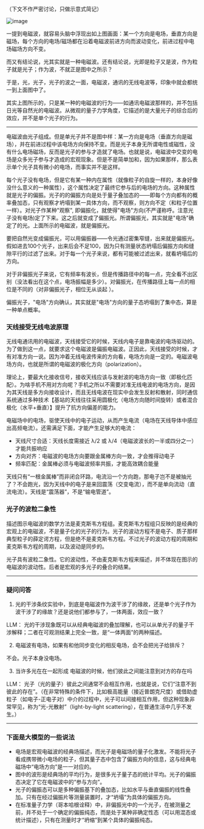 （下文不作严密讨论，只做示意式简记）

![image](https://github.com/user-attachments/assets/f95406d7-4a76-42a1-ab48-d0892a60fe2f)

一提到电磁波，就容易头脑中浮现出如上图画面：某一个方向是电场，垂直方向是磁场，每个方向的电场/磁场都在沿着电磁波前进方向而波动变化，前进过程中电场磁场方向不变。

而又有结论说，光其实就是一种电磁波。还有结论说，光即是粒子又是波，作为粒子就是光子；作为波，不就正是图中之所示？

于是，光，光子，光子的波之一面，电磁波，通讯的无线电波等，印象中就会都统一到上面图中了。

其实上图所示的，只是某一种的电磁波的行为——如通讯电磁波那样的，并不包括日光等自然光的电磁波。从微观的量子力学角度，它描述的是大量光子的综合后的效应，并不是单个光子的行为。

----

电磁波由光子组成。但是单光子并不是图中样：某一方向是电场（垂直方向是磁场），并在前进过程中该电场方向保持不变。而是光子本身无所谓电性或磁性，没有什么电场磁场，反而是光子的参与才造就了电场。也就是说，电磁波中交变的电场是众多光子参与才造成的宏观现象。但是不是简单加和，因为如果那样，那么表示单个光子具有微小的电场，而事实并不是这样。

每个光子没有电场，但是它有某一种内在属性（就像粒子的自旋一样的，本身好像没什么意义的一种属性），这个属性决定了最终它参与后的电场的方向。这种属性就是光子的偏振。光子的的偏振方向是处于量子叠加态的——即每个方向都有的概率叠加态，只有观察才坍塌到某一具体方向，而不观察，则方向不定（和粒子位置一样）。对光子作某种"观察", 即偏振化，就使得"电场"方向(不严谨称呼。注意光子没有电场)定了下来。这之后就变成了偏振光。所谓偏振光，其实就是"电场"确定了的光。上面所示的电磁波，就是偏振光。

要把自然光变成偏振光，可以用偏振器——令光通过密集窄缝，出来就是偏振光。假如进去100个光子，出来后会不足100，因为只有测量状态坍塌后偏振方向和缝隙平行的过滤了出来。对于每一个光子来说，都有可能被过滤出来，就看坍塌后的方向。

对于非偏振光子来说，它有频率有波长，但是传播路径中的每一点，完全看不出区别（没法看出在这个点，电场振幅是多少）。对偏振光，在传播路径上每一点的相位是不同的（对非偏振光子，相位无从谈起 ）。

偏振光子，"电场"方向确认，其实就是"电场"方向的量子态坍塌到了集中态，算是一种单点概率。

### 天线接受无线电波原理

无线电通讯用的电磁波，天线接受它的时候，天线内电子是靠电波的电场驱动的。为了做到这一点，就要求这个电磁波是偏振电磁波。正因此，天线接受的时候，才有对准方向一说。因为冲着无线电波传来的方向看，电场方向是一定的。电磁波电场方向，也就是所谓的电磁波的极化方向（polarization）。

理论上，要最大化接收信号，接收天线应该与发射波的电场方向一致（即极化匹配）。为啥手机不用对方向呢？手机之所以不需要对准无线电波的电场方向，是因为其天线是多方向接收设计，而且无线电波在现实中会发生反射和散射，同时通信系统通过多种技术【基站的天线往往采用圆极化（电场方向随时间旋转）或者混合极化（水平+垂直）】提升了抗方向偏差的能力。

电磁场中的电场，驱使天线中的电子运动，从而产生电流（电场在天线导体中感应出高频电流）。还需满足下面，才能产生足够大的电流：
- 天线尺寸合适：天线长度需接近 λ/2 或 λ/4（电磁波波长的一半或四分之一）才能共振响应
- 方向对齐：电磁波的电场方向要跟金属棒方向一致，才会推得动电子
- 频率匹配：金属棒必须与电磁波频率共振，才能高效耦合能量

天线只有“一根金属棒”而非闭合环路，电流沿一个方向跑，那电子岂不是被抽光了？不会跑光，因为天线中的电子是来回震荡（交变电流），而不是单向流动（直流电流）。天线是“震荡器”，不是“输电管道”。

### 光子的波粒二象性

描述图示电磁波的数学方法是麦克斯韦方程组。麦克斯韦方程组只反映的是经典的宏观上的电磁波，不是量子化的光子的行为。光子的波动方程不是电子、质子那样典型粒子的薛定谔方程，但是绝不是麦克斯韦方程。不过光子的波动方程的周期和麦克斯韦方程的周期，以及波动是同步的。

光子具有波粒二象性。它的波动性，不由麦克斯韦方程来描述，并不体现在图示的电磁波的波动性。后者是宏观的多光子的叠合的结果。

----

### 疑问问答

1. 光的干涉条纹实验中，到底是电磁波作为波干涉了的缘故，还是单个光子作为波干涉了的缘故？还是说他们都参与了，一体两面，效应一致？

  LLM： 光的干涉现象既可以从经典电磁波的叠加理解，也可以从单光子的量子干涉解释；二者在可观测结果上完全一致，是“一体两面”的两种描述。

2. 电磁波有电场，如果有和他同步变化的相反电场，会不会把光子给排斥？

  不会。光子本身没电场。

3. 当许多光在在一起形成 电磁波的时候，他们彼此之间能注意到对方的存在吗

  LLM： 光子（光的量子）彼此之间通常不会相互作用，也就是说，它们“注意不到彼此的存在”。（在非常特殊的条件下，比如极高能量（接近普朗克尺度）或借助虚粒子（如电子-正电子对）中介的过程中，光子可以间接相互作用，但这种现象非常罕见，称为“光-光散射”（light-by-light scattering），在普通生活中几乎不发生。）

----

### 下面是大模型的一些说法
- 电场是宏观电磁波的经典场描述，而光子是电磁场的量子化激发。不能将光子看成携带微小电场的粒子，但其量子态中包含了偏振方向的信息，这与经典电磁场中“电场方向”是一一对应的。
- 图中的波形是经典场的平均行为，是很多光子量子态的统计平均。光子的偏振态决定了它在电磁波中的“参与方向”。
- 光子的偏振态可以是多种偏振基下的叠加态，比如水平与垂直偏振的线性叠加。只有在经过偏振片等测量装置时，才“坍塌”为具体的偏振方向。
- 在标准量子力学（哥本哈根诠释）中，非偏振光中的一个光子，在被测量之前，并不处于一个确定的偏振纯态，而是处于某种非确定性态（可以用混态或统计描述），只有在测量时才“坍缩”到某个具体的偏振纯态。

